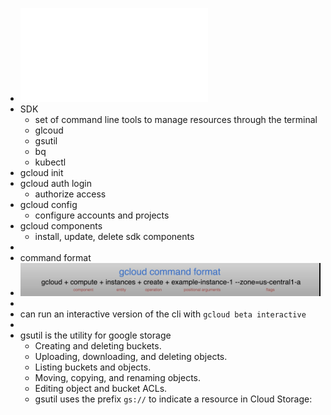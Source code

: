 - ![gcloud-cheat-sheet.pdf](../assets/gcloud-cheat-sheet_1671058729340_0.pdf)
- SDK
	- set of command line tools to manage resources through the terminal
	- glcoud
	- gsutil
	- bq
	- kubectl
- gcloud init
- gcloud auth login
	- authorize access
- gcloud config
	- configure accounts and projects
- gcloud components
	- install, update, delete sdk components
-
- command format
- ![Screen Shot 2022-12-05 at 10.57.33 AM.png](../assets/Screen_Shot_2022-12-05_at_10.57.33_AM_1670255897201_0.png)
-
- can run an interactive version of the cli with `gcloud beta interactive`
-
- gsutil is the utility for google storage
	- Creating and deleting buckets.
	- Uploading, downloading, and deleting objects.
	- Listing buckets and objects.
	- Moving, copying, and renaming objects.
	- Editing object and bucket ACLs.
	- gsutil uses the prefix `gs://` to indicate a resource in Cloud Storage:
